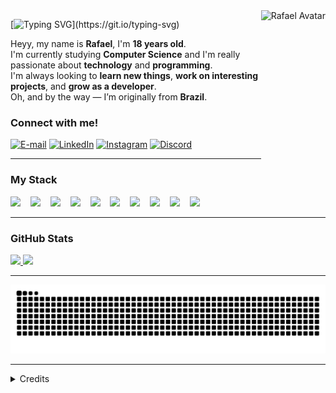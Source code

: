 <img align="right" alt="Rafael Avatar" height="300px" src="https://i.makeagif.com/media/11-07-2023/fIw8Hq.gif">

[![Typing SVG](https://readme-typing-svg.demolab.com?font=Fira+Code&weight=800&size=30&pause=1000&color=70A5FD&width=435&lines=Heyy%2C+I'm+Rafael+!)](https://git.io/typing-svg)

<p align="left">
Heyy, my name is <strong>Rafael</strong>, I'm <strong>18 years old</strong>.<br>
I'm currently studying <strong>Computer Science</strong> and I'm really passionate about <strong>technology</strong> and <strong>programming</strong>.<br>
I'm always looking to <strong>learn new things</strong>, <strong>work on interesting projects</strong>, and <strong>grow as a developer</strong>.<br>
Oh, and by the way — I’m originally from <strong>Brazil</strong>.
</p>



<h3 align="left">Connect with me!</h3>

[![E-mail](https://img.shields.io/badge/-Gmail-000?style=for-the-badge&logo=gmail&logoColor=70A5FD)](mailto:rr65887@gmail.com)
[![LinkedIn](https://img.shields.io/badge/-LinkedIn-000?style=for-the-badge&logo=linkedin&logoColor=70A5FD)](https://www.linkedin.com/in/rafael-alonso-rodrigues-84a6a51b9)
[![Instagram](https://img.shields.io/badge/-Instagram-000?style=for-the-badge&logo=instagram&logoColor=70A5FD)](https://www.instagram.com/rafaa.rodriguesz/)
[![Discord](https://img.shields.io/badge/-Discord-000?style=for-the-badge&logo=discord&logoColor=70A5FD)](https://discord.gg/3s2nnAfu)

---

<h3 align="left">My Stack</h3>

<div align="left">
  <img src="https://cdn.jsdelivr.net/gh/devicons/devicon/icons/html5/html5-original.svg" height="25" />
  <img width="8"/>
  <img src="https://cdn.jsdelivr.net/gh/devicons/devicon/icons/css3/css3-original.svg" height="25" />
  <img width="8"/>
  <img src="https://cdn.jsdelivr.net/gh/devicons/devicon/icons/javascript/javascript-plain.svg" height="25" />
  <img width="8"/>
  <img src="https://cdn.jsdelivr.net/gh/devicons/devicon/icons/typescript/typescript-plain.svg" height="25" />
  <img width="8"/>
  <img src="https://cdn.jsdelivr.net/gh/devicons/devicon/icons/react/react-original.svg" height="25" />
  <img width="8"/>
  <img src="https://cdn.jsdelivr.net/gh/devicons/devicon/icons/nodejs/nodejs-original-wordmark.svg" height="25" />
  <img width="8"/>
  <img src="https://cdn.jsdelivr.net/gh/devicons/devicon/icons/python/python-original.svg" height="25" />
  <img width="8"/>
  <img src="https://cdn.jsdelivr.net/gh/devicons/devicon/icons/mysql/mysql-original.svg" height="25" />
  <img width="8"/>
  <img src="https://cdn.jsdelivr.net/gh/devicons/devicon/icons/cplusplus/cplusplus-original.svg" height="25" />
  <img width="8"/>
  <img src="https://cdn.jsdelivr.net/gh/devicons/devicon/icons/git/git-original.svg" height="25" />
</div>

---

<h3>GitHub Stats</h3>

<a href="https://github.com/rafaarodriguesz2">
  <img height="180em" src="https://github-readme-stats.vercel.app/api?username=rafaarodriguesz2&show_icons=true&theme=tokyonight&include_all_commits=true&count_private=true"/>
</a>
<a href="https://github.com/rafaarodriguesz2">
  <img height="180em" src="https://github-readme-stats.vercel.app/api/top-langs/?username=rafaarodriguesz2&layout=compact&langs_count=8&theme=tokyonight"/>
</a>

---

<picture>
  <source media="(prefers-color-scheme: dark)" srcset="https://raw.githubusercontent.com/rafaarodriguesz2/rafaarodriguesz2/output/github-contribution-grid-snake-dark.svg">
  <source media="(prefers-color-scheme: light)" srcset="https://raw.githubusercontent.com/rafaarodriguesz2/rafaarodriguesz2/output/github-contribution-grid-snake.svg">
  <img alt="github contribution grid snake animation" src="https://raw.githubusercontent.com/rafaarodriguesz2/rafaarodriguesz2/output/github-contribution-grid-snake.svg">
</picture>

---

<details align="left">
  <summary>Credits</summary> 
  <ul>
    <li>Badges by <a href="https://shields.io/">shields.io</a></li>
    <li>GitHub Stats by <a href="https://github.com/anuraghazra/github-readme-stats">anuraghazra</a></li>
    <li>Snake animation by <a href="https://github.com/Platane/snk">Platane</a></li>
  </ul>
  <div align="right">Made by <a href="https://github.com/rafaarodriguesz2">Rafael Rodrigues</a>.</div>
</details>
